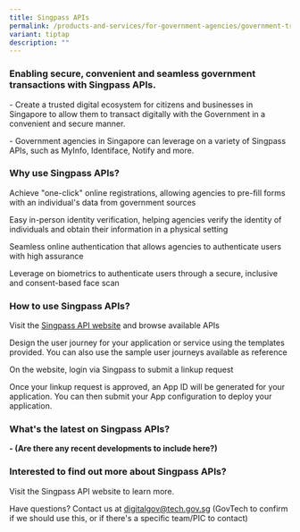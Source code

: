 ```yaml
---
title: Singpass APIs
permalink: /products-and-services/for-government-agencies/government-transactions/singpass-apis/
variant: tiptap
description: ""
---
```

<h3>Enabling secure, convenient and seamless government transactions with Singpass APIs.</h3>
<p>- Create a trusted digital ecosystem for citizens and businesses in Singapore
to allow them to transact digitally with the Government in a convenient
and secure manner.</p>
<p>- Government agencies in Singapore can leverage on a variety of Singpass
APIs, such as MyInfo, Identiface, Notify and more.</p>
<h3>Why use Singpass APIs?</h3>
<p>Achieve "one-click" online registrations, allowing agencies to pre-fill
forms with an individual's data from government sources</p>
<p>Easy in-person identity verification, helping agencies verify the identity
of individuals and obtain their information in a physical setting</p>
<p>Seamless online authentication that allows agencies to authenticate users
with high assurance</p>
<p>Leverage on biometrics to authenticate users through a secure, inclusive
and consent-based face scan</p>
<h3>How to use Singpass APIs?</h3>
<p>Visit the <a href="https://api.singpass.gov.sg/" rel="noopener noreferrer nofollow" target="_blank">Singpass API website</a> and
browse available APIs</p>
<p>Design the user journey for your application or service using the templates
provided. You can also use the sample user journeys available as reference</p>
<p>On the website, login via Singpass to submit a linkup request</p>
<p>Once your linkup request is approved, an App ID will be generated for
your application. You can then submit your App configuration to deploy
your application.</p>
<h3>What's the latest on Singpass APIs?</h3>
<p><strong>- (Are there any recent developments to include here?)</strong>
</p>
<h3>Interested to find out more about Singpass APIs?</h3>
<p>Visit the Singpass API website to learn more.</p>
<p>Have questions? Contact us at <a href="mailto:digitalgov@tech.gov.sg" rel="noopener noreferrer nofollow" target="_blank">digitalgov@tech.gov.sg</a> (GovTech
to confirm if we should use this, or if there's a specific team/PIC to
contact)</p>
<p></p>